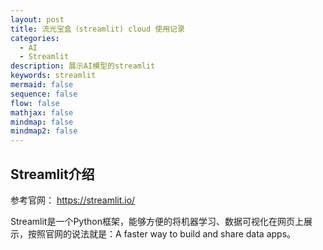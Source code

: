 ```yaml
---
layout: post
title: 流光宝盒（streamlit) cloud 使用记录
categories:
  - AI
  - Streamlit
description: 展示AI模型的streamlit
keywords: streamlit
mermaid: false
sequence: false
flow: false
mathjax: false
mindmap: false
mindmap2: false
---
```


## Streamlit介绍
参考官网： https://streamlit.io/

Streamlit是一个Python框架，能够方便的将机器学习、数据可视化在网页上展示，按照官网的说法就是：A faster way to build and share data apps。
